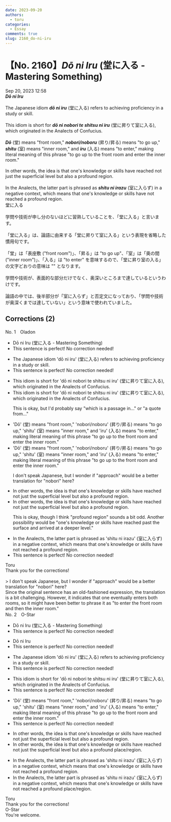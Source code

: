 ```yaml
---
date: 2023-09-20
authors:
  - toru
categories:
  - Essay
comments: true
slug: 2160_do-ni-iru
---
```


# 【No. 2160】<strong><em>Dō ni Iru</strong></em> (堂に入る - Mastering Something)
<div class="date">Sep 20, 2023 12:58</div>
<div id="post"><div id="body_show_ori">
<strong><em>Dō ni Iru</strong></em><br/><br/>The Japanese idiom <strong><em>dō ni iru</em></strong> (堂に入る) refers to achieving proficiency in a study or skill.<br/><br/>This idiom is short for <strong><em>dō ni nobori te shitsu ni iru</em></strong> (堂に昇りて室に入る), which originated in the Analects of Confucius.<br/><br/><strong><em>Dō</em></strong> (堂) means "front room," <strong><em>nobori/noboru</em></strong> (昇り/昇る) means "to go up," <strong><em>shitu</em></strong> (室) means "inner room," and <strong><em>iru</em></strong> (入る) means "to enter," making literal meaning of this phrase "to go up to the front room and enter the inner room."<br/><br/>In other words, the idea is that one's knowledge or skills have reached not just the superficial level but also a profound region.<br/><br/>In the Analects, the latter part is phrased as <strong><em>shitu ni irazu</em></strong> (室に入らず) in a negative context, which means that one's knowledge or skills have not reached a profound region.
</div></div>

<!-- more -->

<div id="post_ja"><div id="body_show_mo">
堂に入る<br/><br/>学問や技術が申し分のないほどに習熟していることを、「堂に入る」と言います。<br/><br/>「堂に入る」は、論語に由来する「堂に昇りて室に入る」という表現を省略した慣用句です。<br/><br/>「堂」は「表座敷 ("front room")」、「昇る」は "to go up"、「室」は「奥の間 ("inner room")」、「入る」は "to enter" を意味するので、「堂に昇り室の入る」の文字どおりの意味は "" となります。<br/><br/>学問や技術が、表面的な部分だけでなく、奥深いところまで達しているというわけです。<br/><br/>論語の中では、後半部分が「室に入らず」と否定文になっており、「学問や技術が奥深くまでは達していない」という意味で使われていました。
</div></div>

## Corrections (2)
<div id="block"><div class="first_name"> No. 1　<span class="just_name">Oladon</span></div><div id="block2">
<ul class="correction_field">
<li class="incorrect">Dō ni Iru (堂に入る - Mastering Something)</li>
<li class="corrected perfect">This sentence is perfect! No correction needed!</li>
</ul>
<ul class="correction_field">
<li class="incorrect">The Japanese idiom 'dō ni iru' (堂に入る) refers to achieving proficiency in a study or skill.</li>
<li class="corrected perfect">This sentence is perfect! No correction needed!</li>
</ul>
<ul class="correction_field">
<li class="incorrect">This idiom is short for 'dō ni nobori te shitsu ni iru' (堂に昇りて室に入る), which originated in the Analects of Confucius.</li>
<li class="corrected correct">
This idiom is short for 'dō ni nobori te shitsu ni iru' (堂に昇りて室に入る), which originated in the Analects of Confucius.
<p class="correction_comment">This is okay, but I'd probably say "which is a passage in..." or "a quote from..."</p>
</li>
</ul>
<ul class="correction_field">
<li class="incorrect">'Dō' (堂) means "front room," 'nobori/noboru' (昇り/昇る) means "to go up," 'shitu' (室) means "inner room," and 'iru' (入る) means "to enter," making literal meaning of this phrase "to go up to the front room and enter the inner room."</li>
<li class="corrected correct">
'Dō' (堂) means "front room," 'nobori/noboru' (昇り/昇る) means "to go up," 'shitu' (室) means "inner room," and 'iru' (入る) means "to enter," making literal meaning of this phrase "to go up to the front room and enter the inner room."
<p class="correction_comment">I don't speak Japanese, but I wonder if "approach" would be a better translation for "nobori" here?</p>
</li>
</ul>
<ul class="correction_field">
<li class="incorrect">In other words, the idea is that one's knowledge or skills have reached not just the superficial level but also a profound region.</li>
<li class="corrected correct">
In other words, the idea is that one's knowledge or skills have reached not just the superficial level but also a profound region.
<p class="correction_comment">This is okay, though I think "profound region" sounds a bit odd. Another possibility would be "one's knowledge or skills have reached past the surface and arrived at a deeper level."</p>
</li>
</ul>
<ul class="correction_field">
<li class="incorrect">In the Analects, the latter part is phrased as 'shitu ni irazu' (室に入らず) in a negative context, which means that one's knowledge or skills have not reached a profound region.</li>
<li class="corrected perfect">This sentence is perfect! No correction needed!</li>
</ul>
</div><div class="name"><span class="just_name">Toru</span><br>
Thank you for the corrections!<br/><br/>&gt; I don't speak Japanese, but I wonder if "approach" would be a better translation for "nobori" here?<br/>Since the original sentence has an old-fashioned expression, the translation is a bit challenging. However, it indicates that one eventually enters both rooms, so it might have been better to phrase it as "to enter the front room and then the inner room."
</div>
</div>
<div id="block"><div class="first_name"> No. 2　<span class="just_name">O-Star</span></div><div id="block2">
<ul class="correction_field">
<li class="incorrect">Dō ni Iru (堂に入る - Mastering Something)</li>
<li class="corrected perfect">This sentence is perfect! No correction needed!</li>
</ul>
<ul class="correction_field">
<li class="incorrect">Dō ni Iru</li>
<li class="corrected perfect">This sentence is perfect! No correction needed!</li>
</ul>
<ul class="correction_field">
<li class="incorrect">The Japanese idiom 'dō ni iru' (堂に入る) refers to achieving proficiency in a study or skill.</li>
<li class="corrected perfect">This sentence is perfect! No correction needed!</li>
</ul>
<ul class="correction_field">
<li class="incorrect">This idiom is short for 'dō ni nobori te shitsu ni iru' (堂に昇りて室に入る), which originated in the Analects of Confucius.</li>
<li class="corrected perfect">This sentence is perfect! No correction needed!</li>
</ul>
<ul class="correction_field">
<li class="incorrect">'Dō' (堂) means "front room," 'nobori/noboru' (昇り/昇る) means "to go up," 'shitu' (室) means "inner room," and 'iru' (入る) means "to enter," making literal meaning of this phrase "to go up to the front room and enter the inner room."</li>
<li class="corrected perfect">This sentence is perfect! No correction needed!</li>
</ul>
<ul class="correction_field">
<li class="incorrect">In other words, the idea is that one's knowledge or skills have reached not just the superficial level but also a profound region.</li>
<li class="corrected correct">
In other words, the idea is that one's knowledge or skills have reached not just the superficial level but also a profound <span class="f_blue">place/region</span>.
</li>
</ul>
<ul class="correction_field">
<li class="incorrect">In the Analects, the latter part is phrased as 'shitu ni irazu' (室に入らず) in a negative context, which means that one's knowledge or skills have not reached a profound region.</li>
<li class="corrected correct">
In the Analects, the latter part is phrased as 'shitu ni irazu' (室に入らず) in a negative context, which means that one's knowledge or skills have not reached a profound <span class="f_blue">place/region</span>.
</li>
</ul>
</div><div class="name"><span class="just_name">Toru</span><br>
Thank you for the corrections!
</div>
<div class="name"><span class="just_name">O-Star</span><br>
You're welcome.
</div>
</div>
